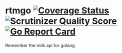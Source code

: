 rtmgo [![Coverage Status](https://coveralls.io/repos/github/parroty/rtmgo/badge.svg?branch=master)](https://coveralls.io/github/parroty/rtmgo?branch=master) [![Scrutinizer Quality Score](https://scrutinizer-ci.com/g/parroty/rtmgo/badges/quality-score.png?b=master)](https://scrutinizer-ci.com/g/parroty/rtmgo/?branch=master) [![Go Report Card](https://goreportcard.com/badge/github.com/parroty/rtmgo)](https://goreportcard.com/report/github.com/parroty/rtmgo)
============

Remember the milk api for golang
